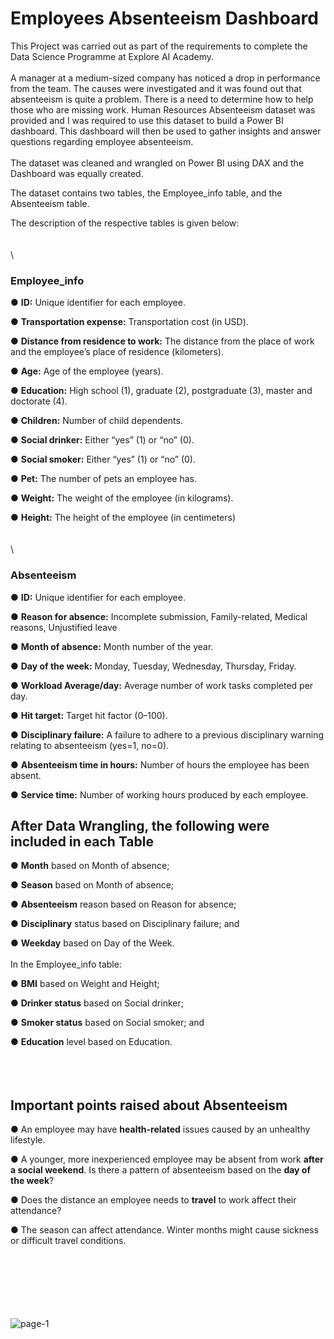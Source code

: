 # Employees Absenteeism Dashboard

This Project was carried out as part of the requirements to complete the Data Science Programme at Explore AI Academy.
\
\
A manager at a medium-sized company has noticed a drop in performance from the  team. 
The causes were investigated and it was found out that absenteeism is quite a problem. There is a need to determine how to 
help those who are missing work. 
Human Resources Absenteeism dataset was provided and I was required to use this 
dataset to build a Power BI dashboard. This dashboard will then be used to gather insights and
answer questions regarding employee absenteeism.
\
\
The dataset was cleaned and wrangled on Power BI using DAX and the Dashboard was equally created.

The dataset contains two tables, the Employee_info table, and the Absenteeism table.

The description of the respective tables is given below:
\
\
\
\
### Employee_info

● **ID:** Unique identifier for each employee.

● **Transportation expense:** Transportation cost (in USD). 

● **Distance from residence to work:** The distance from the place of work and the employee’s place of residence (kilometers).

● **Age:** Age of the employee (years).

● **Education:** High school (1), graduate (2), postgraduate (3), master and doctorate (4).

● **Children:** Number of child dependents.

● **Social drinker:** Either “yes” (1) or “no” (0).

● **Social smoker:** Either “yes” (1) or “no” (0).

● **Pet:** The number of pets an employee has.

● **Weight:** The weight of the employee (in kilograms).

● **Height:** The height of the employee (in centimeters)
\
\
\
\
### Absenteeism
● **ID:** Unique identifier for each employee.

● **Reason for absence:** Incomplete submission, Family-related, Medical reasons, Unjustified leave 

● **Month of absence:** Month number of the year.

● **Day of the week:** Monday, Tuesday, Wednesday, Thursday, Friday.

● **Workload Average/day:** Average number of work tasks completed per day.

● **Hit target:** Target hit factor (0–100).

● **Disciplinary failure:** A failure to adhere to a previous disciplinary warning relating 
to absenteeism (yes=1, no=0).

● **Absenteeism time in hours:** Number of hours the employee has been absent.

● **Service time:** Number of working hours produced by each employee.






## After Data Wrangling, the following were included in each Table

● **Month** based on Month of absence;

● **Season** based on Month of absence;

● **Absenteeism** reason based on Reason for absence;

● **Disciplinary** status based on Disciplinary failure; and

● **Weekday** based on Day of the Week.
\
\
In the Employee_info table:

● **BMI** based on Weight and Height;

● **Drinker status** based on Social drinker;

● **Smoker status** based on Social smoker; and

● **Education** level based on Education.
<br>
<br>
<br>
<br>
## Important points raised about Absenteeism

● An employee may have **health-related** issues caused by an unhealthy lifestyle. 

● A younger, more inexperienced employee may be absent from work **after a social weekend**. Is there a pattern of absenteeism based on the **day of the week**?

● Does the distance an employee needs to **travel** to work affect their attendance?

● The season can affect attendance. Winter months might cause sickness or difficult travel conditions.
<br>
<br>
<br>
<be>
<br>
<br>
<br>
<br>

![page-1](https://github.com/YinkaOlusola/employees_absenteeism_dashboard/assets/52519547/ecf3d394-4b8a-4c04-922a-c8a8aa3c185f)
